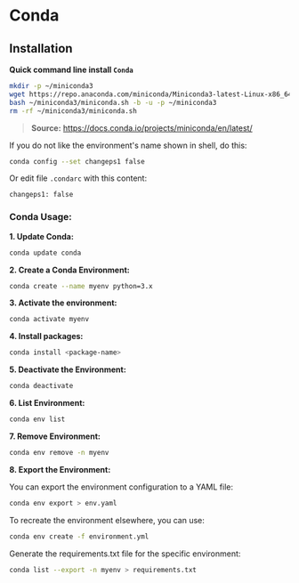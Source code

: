 # Conda

## Installation

**Quick command line install `Conda`**

```sh
mkdir -p ~/miniconda3
wget https://repo.anaconda.com/miniconda/Miniconda3-latest-Linux-x86_64.sh -O ~/miniconda3/miniconda.sh
bash ~/miniconda3/miniconda.sh -b -u -p ~/miniconda3
rm -rf ~/miniconda3/miniconda.sh
```

> **Source:** https://docs.conda.io/projects/miniconda/en/latest/

If you do not like the environment's name shown in shell, do this:

```sh
conda config --set changeps1 false
```

Or edit file `.condarc` with this content:

```.condarc
changeps1: false
```

### Conda Usage:

**1. Update Conda:**

```sh
conda update conda
```

**2. Create a Conda Environment:**

```sh
conda create --name myenv python=3.x
```

**3. Activate the environment:**

```sh
conda activate myenv
```

**4. Install packages:**

```sh
conda install <package-name>
```

**5. Deactivate the Environment:**

```sh
conda deactivate
```

**6. List Environment:**

```sh
conda env list
```

**7. Remove Environment:**

```sh
conda env remove -n myenv
```

**8. Export the Environment:**

You can export the environment configuration to a YAML file:

```sh
conda env export > env.yaml
```

To recreate the environment elsewhere, you can use:

```sh
conda env create -f environment.yml
```

Generate the requirements.txt file for the specific environment:

```sh
conda list --export -n myenv > requirements.txt
```
